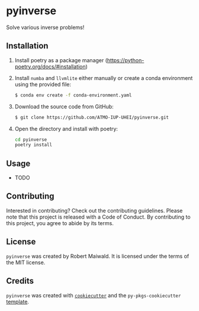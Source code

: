 # pyinverse

Solve various inverse problems!

## Installation

1. Install poetry as a package manager (<https://python-poetry.org/docs/#installation>)
2. Install `numba` and `llvmlite` either manually or create a conda environment using the provided file:
    ```bash
    $ conda env create -f conda-environment.yaml
    ```

4. Download the source code from GitHub:

    ```bash
    $ git clone https://github.com/ATMO-IUP-UHEI/pyinverse.git
    ```
5. Open the directory and install with poetry:

    ```bash
    cd pyinverse
    poetry install
    ```

<!-- ```bash
$ pip install pyinverse
``` -->

## Usage

- TODO

## Contributing

Interested in contributing? Check out the contributing guidelines. Please note that this project is released with a Code of Conduct. By contributing to this project, you agree to abide by its terms.

## License

`pyinverse` was created by Robert Maiwald. It is licensed under the terms of the MIT license.

## Credits

`pyinverse` was created with [`cookiecutter`](https://cookiecutter.readthedocs.io/en/latest/) and the `py-pkgs-cookiecutter` [template](https://github.com/py-pkgs/py-pkgs-cookiecutter).
